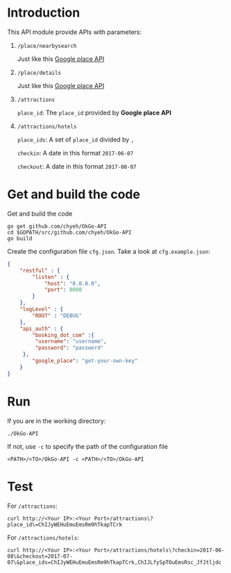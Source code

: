 # Introduction

This API module provide APIs with parameters:

1. `/place/nearbysearch`

	Just like this [Google place API](https://developers.google.com/places/web-service/search)

2. `/place/details`

	Just like this [Google place API](https://developers.google.com/places/web-service/details)

3. `/attractions`

	`place_id`: The `place_id` provided by **Google place API**

4. `/attractions/hotels`

	`place_ids`: A set of `place_id` divided by `,`

	`checkin`: A date in this format `2017-06-07`

	`checkout`: A date in this format `2017-08-07`

# Get and build the code

Get and build the code

```shell
go get github.com/chyeh/OkGo-API
cd $GOPATH/src/github.com/chyeh/OkGo-API
go build
```

Create the configuration file `cfg.json`. Take a look at `cfg.example.json`:

```json
{
	"restful" : {
		"listen" : {
			"host": "0.0.0.0",
			"port": 8080
		}
	},
	"logLevel" : {
		"ROOT" : "DEBUG"
	},
	"api_auth" : {
		"booking_dot_com" :{
		 "username": "username",
		 "password": "password"
	 },
		"google_place": "get-your-own-key"
	}
}
```

# Run

If you are in the working directory:

```shell
./OkGo-API
```

If not, use `-c` to specify the path of the configuration file
```shell
<PATH>/<TO>/OkGo-API -c <PATH>/<TO>/OkGo-API
```

# Test

For `/attractions`:

```shell
curl http://<Your IP>:<Your Port>/attractions\?place_id\=ChIJyWEHuEmuEmsRm9hTkapTCrk
```
For `/attractions/hotels`:

```shell
curl http://<Your IP>:<Your Port>/attractions/hotels\?checkin=2017-06-08\&checkout=2017-07-07\&place_ids=ChIJyWEHuEmuEmsRm9hTkapTCrk,ChIJLfySpTOuEmsRsc_JfJtljdc
```
